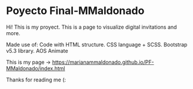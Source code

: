 # Poyecto Final-MMaldonado

Hi!
This is my proyect.
This is a page to visualize digital invitations and more.

Made use of:
Code with HTML structure.
CSS language + SCSS.
Bootstrap v5.3  library.
AOS Animate

This is my page -> https://marianammaldonado.github.io/PF-MMaldonado/index.html

Thanks for reading me (:
